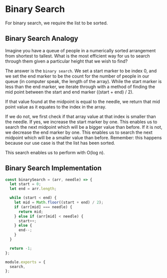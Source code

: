 # Binary Search

For binary search, we require the list to be sorted.

## Binary Search Analogy

Imagine you have a queue of people in a numerically sorted arrangement from shortest to tallest. What is the most efficient way for us to search through them given a particular height that we wish to find?

The answer is the `binary search`. We set a start marker to be index 0, and we set the end marker to be the count for the number of people in our queue (in computer speak, the length of the array). While the start marker is less than the end marker, we iterate through with a method of finding the mid point between the start and end marker ((start + end) / 2).

If that value found at the midpoint is equal to the needle, we return that mid point value as it equates to the index in the array.

If we do not, we first check if that array value at that index is smaller than the needle. If yes, we increase the start marker by one. This enables us to search the next midpoint which will be a bigger value than before. If it is not, we decrease the end marker by one. This enables us to search the next midpoint which will be a smaller value than before. Remember: this happens because our use case is that the list has been sorted.

This search enables us to perform with O(log n).

## Binary Search Implementation

```javascript
const binarySearch = (arr, needle) => {
  let start = 0;
  let end = arr.length;

  while (start < end) {
    let mid = Math.floor((start + end) / 2);
    if (arr[mid] === needle) {
      return mid;
    } else if (arr[mid] < needle) {
      start++;
    } else {
      end--;
    }
  }

  return -1;
};

module.exports = {
  search,
};
```